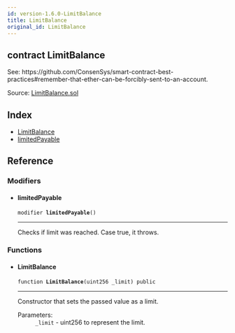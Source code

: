 ```yaml
---
id: version-1.6.0-LimitBalance
title: LimitBalance
original_id: LimitBalance
---
```


<div class="contract-doc"><div class="contract"><h2 class="contract-header"><span class="contract-kind">contract</span> LimitBalance</h2><p class="description">See: https://github.com/ConsenSys/smart-contract-best-practices#remember-that-ether-can-be-forcibly-sent-to-an-account.</p><div class="source">Source: <a href="https://github.com/OpenZeppelin/zeppelin-solidity/blob/v1.6.0/contracts/LimitBalance.sol" target="_blank">LimitBalance.sol</a></div></div><div class="index"><h2>Index</h2><ul><li><a href="LimitBalance.html#LimitBalance">LimitBalance</a></li><li><a href="LimitBalance.html#limitedPayable">limitedPayable</a></li></ul></div><div class="reference"><h2>Reference</h2><div class="modifiers"><h3>Modifiers</h3><ul><li><div class="item modifier"><span id="limitedPayable" class="anchor-marker"></span><h4 class="name">limitedPayable</h4><div class="body"><code class="signature">modifier <strong>limitedPayable</strong><span>() </span></code><hr/><div class="description"><p>Checks if limit was reached. Case true, it throws.</p></div></div></div></li></ul></div><div class="functions"><h3>Functions</h3><ul><li><div class="item function"><span id="LimitBalance" class="anchor-marker"></span><h4 class="name">LimitBalance</h4><div class="body"><code class="signature">function <strong>LimitBalance</strong><span>(uint256 _limit) </span><span>public </span></code><hr/><div class="description"><p>Constructor that sets the passed value as a limit.</p></div><dl><dt><span class="label-parameters">Parameters:</span></dt><dd><div><code>_limit</code> - uint256 to represent the limit.</div></dd></dl></div></div></li></ul></div></div></div>
